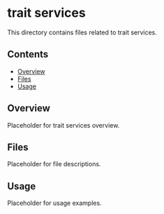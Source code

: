 # trait services

This directory contains files related to trait services.

## Contents

- [Overview](#overview)
- [Files](#files)
- [Usage](#usage)

## Overview

Placeholder for trait services overview.

## Files

Placeholder for file descriptions.

## Usage

Placeholder for usage examples.
